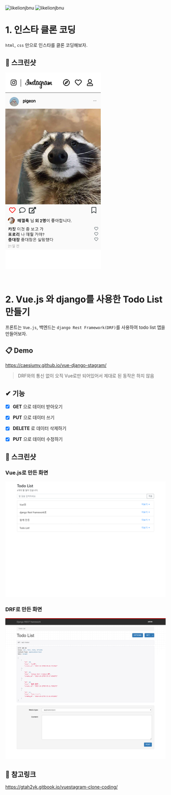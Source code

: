 ![likelionjbnu](https://img.shields.io/badge/LikeLion-JBNU-orange.svg)
![likelionjbnu](https://img.shields.io/badge/Vue-django-green.svg)



# 1. 인스타 클론 코딩
`html`, `css` 만으로 인스타를 클론 코딩해보자.

## 📸 스크린샷

<img alt="인스타 클론" width=300; src="https://github.com/CaesiumY/vue-django-stagram/blob/master/screenshots/instagram_clone.png?raw=true"></img>

<br>

# 2. Vue.js 와 django를 사용한 Todo List 만들기

프론트는 `Vue.js`, 백엔드는 `django Rest Framework(DRF)`를 사용하여 todo list 앱을 만들어보자.

## 📋 Demo

https://caesiumy.github.io/vue-django-stagram/

> DRF와의 통신 없이 오직 Vue로만 되어있어서 제대로 된 동작은 하지 않음

## ✔ 기능

- [x] **GET** 으로  데이터 받아오기
- [x] **PUT** 으로  데이터 쓰기
- [x] **DELETE** 로 데이터 삭제하기
- [x] **PUT** 으로  데이터 수정하기


## 📸 스크린샷

### Vue.js로 만든 화면
<img wdith="300" src="https://github.com/CaesiumY/vue-django-stagram/blob/master/screenshots/vue_todos.png?raw=true" alt="vue-todo">

### DRF로 만든 화면
<img wdith="300" src="https://github.com/CaesiumY/vue-django-stagram/blob/master/screenshots/api_todos.png?raw=true" alt="api-todo">



## 📑 참고링크

https://gtah2yk.gitbook.io/vuestagram-clone-coding/